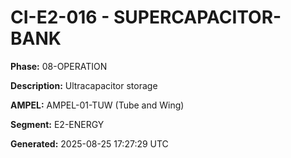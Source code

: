 # CI-E2-016 - SUPERCAPACITOR-BANK

**Phase:** 08-OPERATION

**Description:** Ultracapacitor storage

**AMPEL:** AMPEL-01-TUW (Tube and Wing)

**Segment:** E2-ENERGY

**Generated:** 2025-08-25 17:27:29 UTC
